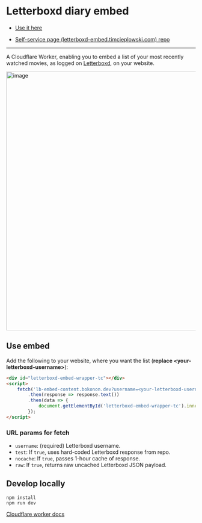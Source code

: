 # Letterboxd diary embed

* [Use it here](https://letterboxd-embed.timcieplowski.com/)

* [Self-service page (letterboxd-embed.timcieplowski.com) repo](https://github.com/timciep/letterboxd-embed-landing-page)

---

A Cloudflare Worker, enabling you to embed a list of your most recently watched movies, as logged on [Letterboxd](https://letterboxd.com/), on your website.

<img width="688" alt="image" src="https://github.com/timciep/letterboxd-diary-embed/assets/2245341/d9ad68e2-6fca-469c-875e-878037252fc6">

## Use embed

Add the following to your website, where you want the list (**replace \<your-letterboxd-username\>**):

```html
<div id="letterboxd-embed-wrapper-tc"></div>
<script>
    fetch('lb-embed-content.bokonon.dev?username=<your-letterboxd-username>')
        .then(response => response.text())
        .then(data => {
            document.getElementById('letterboxd-embed-wrapper-tc').innerHTML = data;
        });
</script>
```

### URL params for fetch

* `username`: (required) Letterboxd username.
* `test`: If `true`, uses hard-coded Letterboxd response from repo.
* `nocache`: If `true`, passes 1-hour cache of response.
* `raw`: If `true`, returns raw uncached Letterboxd JSON payload.

## Develop locally

```
npm install
npm run dev
```

[Cloudflare worker docs](https://developers.cloudflare.com/workers/)
